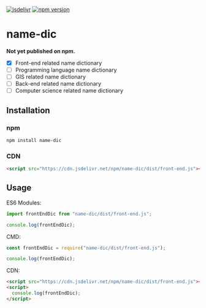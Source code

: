 [![jsdelivr][jsdelivr-badge]][jsdelivr-link]
[![npm version][fury-badge]][fury-link]

# name-dic

**Not yet published on npm.**

- [x] Front-end related name dictionary
- [ ] Programming language name dictionary
- [ ] GIS related name dictionary
- [ ] Back-end related name dictionary
- [ ] Computer science related name dictionary

## Installation

### npm

```bash
npm install name-dic
```

### CDN

```html
<script src="https://cdn.jsdelivr.net/npm/name-dic/dist/front-end.js"></script>
```

## Usage

ES6 Modules:

```js
import frontEndDic from "name-dic/dist/front-end.js";

console.log(frontEndDic);
```

CMD:

```js
const frontEndDic = require("name-dic/dist/front-end.js");

console.log(frontEndDic);
```

CDN:

```html
<script src="https://cdn.jsdelivr.net/npm/name-dic/dist/front-end.js"></script>
<script>
  console.log(frontEndDic);
</script>
```

[fury-link]: https://badge.fury.io/js/name-dic
[fury-badge]: https://badge.fury.io/js/name-dic.svg
[jsdelivr-link]: https://www.jsdelivr.com/package/npm/name-dic
[jsdelivr-badge]: https://data.jsdelivr.com/v1/package/npm/name-dic/badge
